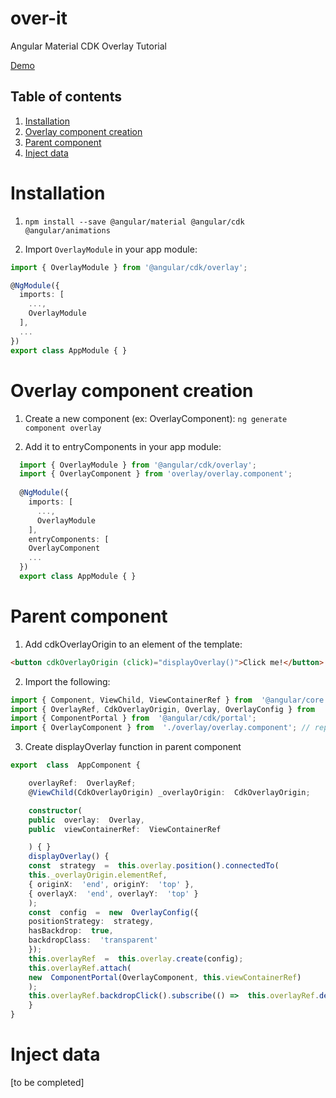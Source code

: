 # over-it

Angular Material CDK Overlay Tutorial

[Demo](http://overit.estellepicq.com/)

## Table of contents 
1. [Installation](#installation)
2. [Overlay component creation](#overlay)
3. [Parent component](#parent)
4. [Inject data](#inject)

# Installation

1. `npm install --save @angular/material @angular/cdk @angular/animations`

2. Import `OverlayModule` in your app module:
  ```typescript
  import { OverlayModule } from '@angular/cdk/overlay';

  @NgModule({
    imports: [
      ...,
      OverlayModule
    ],
    ...
  })
  export class AppModule { }
  ```
# Overlay component creation

1. Create a new component (ex: OverlayComponent): 
`ng generate component overlay`

2. Add it to entryComponents in your app module:
```typescript
  import { OverlayModule } from '@angular/cdk/overlay';
  import { OverlayComponent } from 'overlay/overlay.component';
 
  @NgModule({
    imports: [
      ...,
      OverlayModule
    ],
    entryComponents: [
    OverlayComponent
    ...
  })
  export class AppModule { }
  ```

# Parent component
1. Add cdkOverlayOrigin to an element of the template:
```html
<button cdkOverlayOrigin (click)="displayOverlay()">Click me!</button>
```
2.  Import the following:
```typescript
import { Component, ViewChild, ViewContainerRef } from  '@angular/core';
import { OverlayRef, CdkOverlayOrigin, Overlay, OverlayConfig } from  '@angular/cdk/overlay';
import { ComponentPortal } from  '@angular/cdk/portal';
import { OverlayComponent } from  './overlay/overlay.component'; // replace by your component
```

3. Create displayOverlay function in parent component
```typescript
export  class  AppComponent {

	overlayRef:  OverlayRef;
	@ViewChild(CdkOverlayOrigin) _overlayOrigin:  CdkOverlayOrigin;

	constructor(
	public  overlay:  Overlay,
	public  viewContainerRef:  ViewContainerRef

	) { }
	displayOverlay() {
	const  strategy  =  this.overlay.position().connectedTo(
	this._overlayOrigin.elementRef,
	{ originX:  'end', originY:  'top' },
	{ overlayX:  'end', overlayY:  'top' }
	);
	const  config  =  new  OverlayConfig({
	positionStrategy:  strategy,
	hasBackdrop:  true,
	backdropClass:  'transparent'
	});
	this.overlayRef  =  this.overlay.create(config);
	this.overlayRef.attach(
	new  ComponentPortal(OverlayComponent, this.viewContainerRef)
	);
	this.overlayRef.backdropClick().subscribe(() =>  this.overlayRef.detach());
	}
}
```

# Inject data
[to be completed]